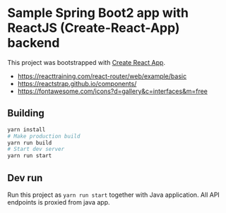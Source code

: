 # Sample Spring Boot2 app with ReactJS (Create-React-App) backend

This project was bootstrapped with [Create React App](https://github.com/facebook/create-react-app).

  * https://reacttraining.com/react-router/web/example/basic
  * https://reactstrap.github.io/components/
  * https://fontawesome.com/icons?d=gallery&c=interfaces&m=free

## Building

```bash
yarn install
# Make production build
yarn run build 
# Start dev server
yarn run start
```

## Dev run

Run this project as ``yarn run start`` together with Java application.
All API endpoints is proxied from java app.
